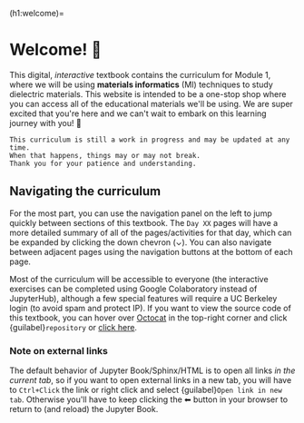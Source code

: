 (h1:welcome)=
# Welcome! 👋

This digital, *interactive* textbook contains the curriculum for Module 1, where we will be using **materials informatics** (MI) techniques to study dielectric materials.
This website is intended to be a one-stop shop where you can access all of the educational materials we'll be using.
We are super excited that you're here and we can't wait to embark on this learning journey with you! 🌱


```{attention}
This curriculum is still a work in progress and may be updated at any time. 
When that happens, things may or may not break.
Thank you for your patience and understanding.
```


## Navigating the curriculum

For the most part, you can use the navigation panel on the left to jump quickly between sections of this textbook. 
The `Day XX` pages will have a more detailed summary of all of the pages/activities for that day, which can be expanded by clicking the down chevron (⌄).
You can also navigate between adjacent pages using the navigation buttons at the bottom of each page.

Most of the curriculum will be accessible to everyone (the interactive exercises can be completed using Google Colaboratory instead of JupyterHub), although a few special features will require a UC Berkeley login (to avoid spam and protect IP).
If you want to view the source code of this textbook, you can hover over [Octocat](https://github.com/octocat) in the top-right corner and click {guilabel}`repository` or [click here](https://github.com/enze-chen/mi-book-2022).



### Note on external links

The default behavior of Jupyter Book/Sphinx/HTML is to open all links _in the current tab_, so if you want to open external links in a new tab, you will have to `Ctrl+Click` the link or right click and select {guilabel}`Open link in new tab`.
Otherwise you'll have to keep clicking the ⬅ button in your browser to return to (and reload) the Jupyter Book.


